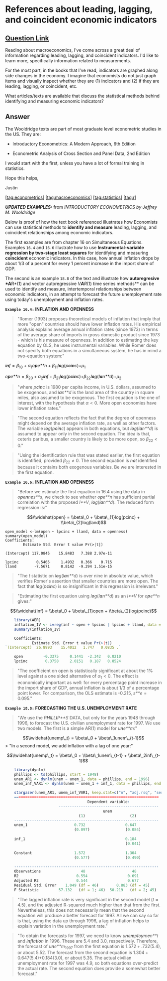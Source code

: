 References about leading, lagging, and coincident economic indicators
================

[Question Link](https://economics.stackexchange.com/questions/17342/references-about-leading-lagging-and-coincident-economic-indicators)
----------------------------------------------------------------------------------------------------------------------------------------

Reading about macroeconomics, I've come across a great deal of information regarding leading, lagging, and coincident indicators. I'd like to learn more, specifically information related to measurements.

For the most part, in the books that I've read, indicators are graphed along side changes in the economy. I imagine that economists do not just graph items and visually inspect whether they are (1) indicators and (2) if they are leading, lagging, or coincident, etc.

What articles/texts are available that discuss the statistical methods behind identifying and measuring economic indicators?

Answer
------

The Wooldridge texts are part of most graduate level econometric studies in the US. They are:

-   Introductory Econometrics: A Modern Approach, 6th Edition

-   Econometric Analysis of Cross Section and Panel Data, 2nd Edition

I would start with the first, unless you have a lot of formal training in statistics.

Hope this helps,

Justin

\[<tag:econometrics>\] \[<tag:macroeconomics>\] \[<tag:statistics>\] \[<tag:r>\]

***UPDATED EXAMPLES:*** from *INTRODUCTORY ECONOMETRICS by Jeffrey M. Wooldridge*

Below is proof of how the text book referenced illustrates how Economists can use statistical methods to **identify and measure** leading, lagging, and coincident relationships among economic indicators.

The first examples are from chapter 16 on Simultaneous Equations. Examples `16.4` and `16.6` illustrate how to use **Instrumental-variable regression by two-stage least squares** for identifying and measuring **coincident** economic indicators. In this case, how annual inflation drops by about 1/3 of a percent for every 1 percent increase in the import share of GDP.

The second is an example `18.8` of the text and illustrate how **autoregresive *A**R*(1) and vector autoregressive *V**A**R*(1) time series methods** can be used to identify and measure, intertemporal relationships between economic indicators, in an attempt to forecast the future unemployment rate using today's unemployment and inflation rates.

**`Example 16.4:` INFLATION AND OPENNESS**

> "Romer (1993) proposes theoretical models of inflation that imply that more "open" countries should have lower inflation rates. His empirical analysis explains average annual inflation rates (since 1973) in terms of the average share of imports in gross domestic product since 1973 - which is his measure of openness. In addition to estimating the key equation by OLS, he uses instrumental variables. While Romer does not specify both equations in a simultaneous system, he has in mind a two-equation system:"

*i**n**f* = *β*<sub>10</sub> + *α*<sub>1</sub>*o**p**e**n* + *β*<sub>11</sub>*l**o**g*(*p**c**i**n**c*)+*μ*<sub>1</sub>

*o**p**e**n* = *β*<sub>20</sub> + *α*<sub>2</sub>*i**n**f* + *β*<sub>21</sub>*l**o**g*(*p**c**i**n**c*)+*β*<sub>22</sub>*l**o**g*(*l**a**n**d*)+*μ*<sub>2</sub>

> "where *p**c**i**n**c* is 1980 per capita income, in U.S. dollars, assumed to be exogenous, and *l**a**n**d* is the land area of the country in square miles, also assumed to be exogenous. The first equation is the one of interest, with the hypothesis that *α* &lt; 0. More open economies have lower inflation rates."

> "The second equation reflects the fact that the degree of openness might depend on the average inflation rate, as well as other factors. The variable *l**o**g*(*p**c**i**n**c*) appears in both equations, but *l**o**g*(*l**a**n**d*) is assumed to appear only in the second equation. The idea is that, ceteris paribus, a smaller country is likely to be more open, so *β*<sub>22</sub> &lt; 0."

> "Using the identification rule that was stated earlier, the first equation is identified, provided *β*<sub>22</sub> ≠ 0. The second equation is *n**o**t* identified because it contains both exogenous variables. Be we are interested in the first equation.

**`Example 16.6:` INFLATION AND OPENNESS**

> "Before we estimate the first equation in 16.4 using the data in *o**p**e**n**n**e**s**s*, we check to see whether *o**p**e**n* has sufficient partial correlation with the proposed *I**V*, *l**o**g*(*l**a**n**d*). The reduced form regression is:"

$$\\widehat{open} = \\beta\_0 + \\beta\_{1}log(pcinc) + \\beta\_{2}log(land)$$

    open_model <-lm(open ~ lpcinc + lland, data = openness)
    summary(open_model)
    Coefficients:
            Estimate Std. Error t value Pr(>|t|)

`(Intercept) 117.0845    15.8483   7.388 2.97e-11`

    lpcinc        0.5465     1.4932   0.366    0.715 
    lland        -7.5671     0.8142  -9.294 1.51e-15

> "The *t* statistic on *l**o**g*(*l**a**n**d*) is over nine in absolute value, which verifies Romer's assertion that smaller countries are more open. The fact that *l**o**g*(*p**c**i**n**c*) is so insignificant in this regression is irrelevant."

> "Estimating the first equation using *l**o**g*(*l**a**n**d*) as an *I**V* for *o**p**e**n* gives:"

$$\\widehat{inf} = \\beta\_0 + \\beta\_{1}open + \\beta\_{2}log(pcinc)$$

``` r
    library(AER)
    inflation_IV <- ivreg(inf ~ open + lpcinc | lpcinc + lland, data = openness)
    summary(inflation_IV)

    Coefficients:
            Estimate Std. Error t value Pr(>|t|)  
`(Intercept)  26.8993    15.4012   1.747   0.0835 .`

    open         -0.3375     0.1441  -2.342   0.0210
    lpcinc        0.3758     2.0151   0.187   0.8524
```

> "The coefficient on open is statistically significant at about the 1% level against a one sided alternative of *α*<sub>1</sub> &lt; 0. The effect is economically important as well: for every percentage point increase in the import share of GDP, annual inflation is about 1/3 of a percentage point lower. For comparison, the OLS estimate is -0.215, *s**e* = 0.095."

**`Example 18.8:` FORECASTING THE U.S. UNEMPLOYMENT RATE**

> "We use the *P**H**I**L**L**I**P**S* DATA, but only for the years 1948 through 1996, to forecast the U.S. civilian unemployment rate for 1997. We use two models. The first is a simple AR(1) model for *u**n**e**m*:"

$$\\widehat{unemp\_t} = \\beta\_0 + \\beta\_1unem\_{t-1}$$
 &gt; "In a second model, we add inflation with a lag of one year:"

$$\\widehat{unemp\_t} = \\beta\_0 + \\beta\_1unem\_{t-1} + \\beta\_2inf\_{t-1}$$

``` r
    library(dynlm)
    phillips <- ts(phillips, start = 1948)
    unem_AR1 <- dynlm(unem ~ unem_1, data = phillips, end = 1996)
    unem_inf_VAR1 <- dynlm(unem ~ unem_1 + inf_1, data = phillips, end = 1996)

    stargazer(unem_AR1, unem_inf_VAR1, keep.stat=c("n", "adj.rsq", "ser")
    =================================================================
                                     Dependent variable:             
                        ---------------------------------------------
                                            unem                     
                                 (1)                    (2)          
    -----------------------------------------------------------------
    unem_1                     0.732                  0.647       
                               (0.097)                (0.084)        
                                                                     
    inf_1                                             0.184       
                                                      (0.041)        
                                                                     
    Constant                   1.572                  1.304        
                               (0.577)                (0.490)        
                                                                     
    -----------------------------------------------------------------
    Observations                  48                     48          
    R2                          0.554                  0.691         
    Adjusted R2                 0.544                  0.677         
    Residual Std. Error    1.049 (df = 46)        0.883 (df = 45)    
    F Statistic         57.132   (df = 1; 46)  50.219   (df = 2; 45)      
```

> "The lagged inflation rate is very significant in the second model (*t* ≈ 4.5), and the adjusted R-squared much higher than that from the first. Nevertheless, this does not necessarily mean that the second equation will produce a better forecast for 1997. All we can say so far is that, using the data up through 1996, a lag of inflation helps to explain variation in the unemployment rate."

> "To obtain the forecasts for 1997, we need to know *u**n**e**m**p**l**o**y**m**e**n**t* and *i**n**f**l**a**t**i**o**n* in 1996. These are 5.4 and 3.0, respectively. Therefore, the forecast of *u**n**e**m*<sub>1997</sub> from the first equation is 1.572 + .732(5.4), or about 5.52. The forecast from the second equation is 1.304 + 0.647(5.4)+0.184(3.0), or about 5.35. The actual civilian unemployment rate for 1997 was 4.9, so both equations over-predict the actual rate. The second equation does provide a somewhat better forecast."
